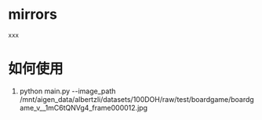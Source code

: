 # mirrors

```
xxx
```

# 如何使用

1. python main.py --image_path /mnt/aigen_data/albertzli/datasets/100DOH/raw/test/boardgame/boardgame_v__1mC6tQNVg4_frame000012.jpg
